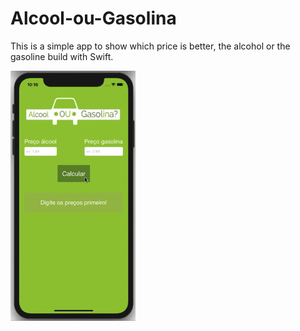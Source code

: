 # Alcool-ou-Gasolina

This is a simple app to show which price is better, the alcohol or the gasoline build with Swift.

<img src="/Gif/demo.gif" width="200" height="400"/>
